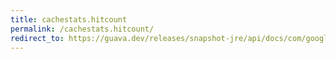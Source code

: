 ```yaml
---
title: cachestats.hitcount
permalink: /cachestats.hitcount/
redirect_to: https://guava.dev/releases/snapshot-jre/api/docs/com/google/common/cache/CacheStats.html#hitCount--
---
```

